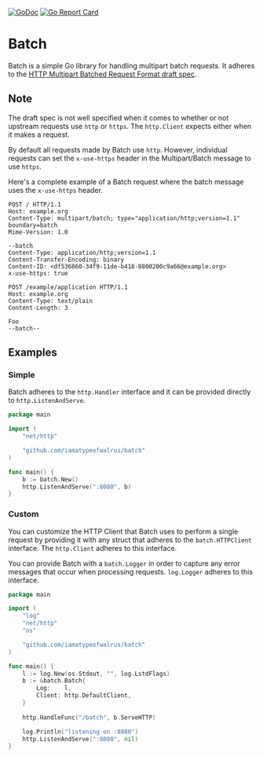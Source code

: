 [![GoDoc](https://godoc.org/github.com/iamatypeofwalrus/batch?status.svg)](https://godoc.org/github.com/iamatypeofwalrus/batch)
[![Go Report Card](https://goreportcard.com/badge/github.com/iamatypeofwalrus/batch)](https://goreportcard.com/report/github.com/iamatypeofwalrus/batch)
# Batch

Batch is a simple Go library for handling multipart batch requests. It adheres to the [HTTP Multipart Batched Request Format draft spec](https://tools.ietf.org/id/draft-snell-http-batch-00.html).

## Note
The draft spec is not well specified when it comes to whether or not upstream requests use `http` or `https`. The `http.Client` expects either when it makes a request.

By default all requests made by Batch use `http`. However, individual requests can set the `x-use-https` header in the Multipart/Batch message to use `https`.

Here's a complete example of a Batch request where the batch message uses the `x-use-https` header.

```
POST / HTTP/1.1
Host: example.org
Content-Type: multipart/batch; type="application/http;version=1.1" boundary=batch
Mime-Version: 1.0

--batch
Content-Type: application/http;version=1.1
Content-Transfer-Encoding: binary
Content-ID: <df536860-34f9-11de-b418-0800200c9a66@example.org>
x-use-https: true

POST /example/application HTTP/1.1
Host: example.org
Content-Type: text/plain
Content-Length: 3

Foo
--batch--
```

## Examples

### Simple
Batch adheres to the `http.Handler` interface and it can be provided directly to `http.ListenAndServe`.

```go
package main

import (
	"net/http"

	"github.com/iamatypeofwalrus/batch"
)

func main() {
	b := batch.New()
	http.ListenAndServe(":8080", b)
}
```

### Custom
You can customize the HTTP Client that Batch uses to perform a single request by providing it with any struct that adheres to the `batch.HTTPClient` interface. The `http.Client` adheres to this interface.

You can provide Batch with a `batch.Logger` in order to capture any error messages that occur when processing requests. `log.Logger` adheres to this interface.

```go
package main

import (
	"log"
	"net/http"
	"os"

	"github.com/iamatypeofwalrus/batch"
)

func main() {
	l := log.New(os.Stdout, "", log.LstdFlags)
	b := &batch.Batch{
		Log:    l,
		Client: http.DefaultClient,
	}
	
	http.HandleFunc("/batch", b.ServeHTTP)

	log.Println("listening on :8080")
	http.ListenAndServe(":8080", nil)
}
```
